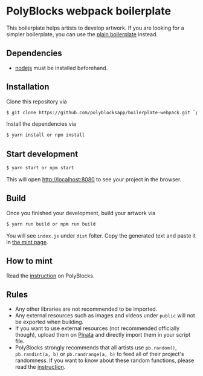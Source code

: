 # PolyBlocks webpack boilerplate

This boilerplate helps artists to develop artwork. If you are looking for a simpler boilerplate, you can use the [plain boilerplate](https://github.com/polyblocksapp/boilerplate) instead.

## Dependencies

* [nodejs](https://nodejs.org/) must be installed beforehand.

## Installation

Clone this repository via
```sh
$ git clone https://github.com/polyblocksapp/boilerplate-webpack.git `polyblocks` && cd polyblocks
```

Install the dependencies via
```sh
$ yarn install or npm install
```

## Start development

```sh
$ yarn start or npm start
```

This will open [http://localhost:8080](http://localhost:8080) to see your project in the browser.

## Build

Once you finished your development, build your artwork via

```sh
$ yarn run build or npm run build
```

You will see `index.js` under `dist` folter. Copy the generated text and paste it in [the mint page](https://polyblocks.io/mint).


## How to mint

Read the [instruction](https://polyblocks.io/learn/guide) on PolyBlocks.

## Rules

* Any other libraries are not recommended to be imported.
* Any external resources such as images and videos under `public` will not be exported when building.
* If you want to use external resources (not recommended officially though), upload them on [Pinata](https://www.pinata.cloud/) and directly import them in your script file.
* PolyBlocks strongly recommends that all artists use `pb.random()`, `pb.randint(a, b)` or `pb.randrange(a, b)` to feed all of their project's randomness. If you want to know about these random functions, please read the [instruction](https://polyblocks.io/learn/guide#randomness).
